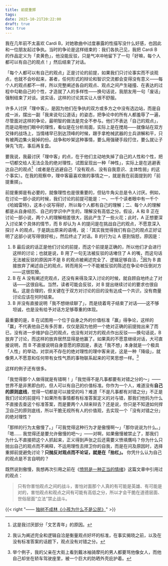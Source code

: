 ```yaml
---
title: 前提重掷
tags:
date: 2025-10-21T20:22:00
draft: true
toc: true
---
```


我在几年前不太喜欢 Cardi B，对她歌曲中过度暴露的性描写没什么好感，也因此和一位朋友起过争执。当时的争论是这样结束的：我们各执己见，我把 Cardi B 的作品定义为「卖黄色」，他没能反驳，只是气冲冲地留下了一句「好嘛，每个人都可以有自己的观点！」然后结束了对话。

「每个人都可以有自己的观点」正是讨论的前提，如果我们只讨论事实而不谈观点，也就不会吵起来，甚者，任何形式的辩论和智识交流都会变得没有意义——每个人的观点都不一样，所以完整阐述各自的观点、观点之间产生碰撞、在表达的过程中勾勒自己的个性，才造就了人的多样性——换句话说，我朋友用一句「废话」强制结束了对谈。说实话，这样的讨论其实让人很不舒服。<!--more-->

许多人讨厌「理中客」，是因为他们在争执的双方或多方之中没有选边站，而是自成一派，摆出一副「我来说句公道话」的姿态，把争论中的所有人都羞辱了一遍，尽管面对这样的争论，最明智的做法是完全不参与。他们不表达「自己的观点」，而是动用他们眼中的理性，看似是在分析局面，实际上是在搅局——就像站在双方交锋的战场上，当情绪早已到达顶峰的时候，跟手拿枪械武器的士兵讲解和平，只有被两边集火毙掉的份。战争和吵架这种事情，要么用强硬手段打住，要么就让子弹先飞完，事后再复盘。

要我说，我最讨厌「理中客」的点，在于他们主动地失掉了自己的人性和个性，把一切都交给人无法企及的绝对理性，试图呈现出一种「神性」，实际上是在逃避表达自己的观点[^3]（或者是在逃避自己「没有观点、没有自我意识、主体性弱」的这个事实）。在我的观察中，理中客最喜欢做的事情之一，就是我在前面提到的「前提重掷」。

前提重掷是有必要的，就像理性也是很重要的，但钻牛角尖总是令人讨厌。例如，在讨论一部小说的时候，我们讨论的前提可能是：一、一千个读者眼中有一千个《哈姆雷特》，这本小说写得好，所以每个人都有自己的理解；二、每个人的理解都是从自身经历、自己的学识中产生的，理解没有高低之分。假设，A 和 B 正在讨论一部小说，两个人的理解相差很大，因此产生了一些火花；此时，A 正想要深入讨论某个具体的情节，而 B 却认为 A 的提问是在挑战自己的观点，不愿意深入探讨 A 的观点，于是跳出原来的语境，说：「其实我觉得我们有自己的观点正好证明了这部小说写得很好啦」，然后终止了对话。B 的行为让 A 感到恼怒，原因是：

1. B 最后说的话正是他们讨论的前提，而这个前提是正确的，所以他们才会进行这样的讨论；也就是说，B 用了一句无法被反驳的话堵住了 A 的嘴，而这句话无法被反驳的原因并不是 B 的观点被阐述完全了、逻辑足够自洽，[^1]因为 B 直接放弃了阐述自己的观点，转而用另一个不能被反驳的陈述在争论中压倒对方——这很狡猾。
2. B 在 A 没有阐述完观点，还没有来得及深入讨论的时候，就自顾自地终止了对话——这很自私。当然，读者可能会反驳，对 B 提出继续讨论的要求也很自私，这是合理的，但关键在于双方对讨论的目的没有达成一个共识，没有商量讨论应该在何时结束。
3. B 并没有直接说明「我不想继续聊了」，而是绕着弯子结束了对话——这不够坦诚，也是没有给予对话方足够尊重的体现。

最重要的是，B 在试图用一个位于自身之外的价值标准「赢」得争论，这样的「赢」不代表他自己有多厉害，仅仅是因为他把一个绝对正确的前提抛出来了而已，没有进一步维护自己的观点，也没有对对方的观点作出反驳——换句话说，B 放弃了讨论，而这样的放弃居然显得是他赢了。如果真的不愿意继续对话，大可直接说明，而 B 不直接说明自身意愿的原因是，表达「我不想」本身就是一个极具「人性」的举动，对崇尚不存在的绝对理性的理中客来说，这是一种「降级」，就像男人不愿意和任何带有女性气质的事物联系起来的可笑思想一样。[^2]

这样的例子还有很多。

「我觉得那个人做得就是有错啊！」「我觉得不是凡事都要有对错之分的～」——世界不是非黑即白的，但人可以有自己的价值标准。你作为一个人，难道没有**自己的原则底线**，觉得一切都是可以接受的吗？难道「不是凡事都有对错之分」不正是我们讨论的前提吗？如果所有事情都有标准答案定义的对与错，那我们他妈为什么不直接去查这个标准答案，而是要两个人辩来辩去？还是说，你只是不知道如何捍卫自己的原则底线，所以干脆无视所有人的价值观，去实现一个「没有对错之分」的绝对理性？

「那样的行为太傲慢了。」「可我觉得这种行为才是傲慢啊～」「那你说说为什么。」「嗯…… 我觉得还是要允许傲慢的吧～」——对啊，如果傲慢被禁止了，那我们为什么不直接把这个人抓起来，正义得到声张之后还需要义愤填膺吗？你为什么只抛出自己的观点而不阐释，不运用理性去捍卫你的自我，而是在问及原因时，选择重掷前提避免讨论？**只抛反对观点而不论证，就是在「抬杠」。** 你凭什么认为自己的观点是不言自明的？

既然说到傲慢，我想再次引用之前在《[愤怒是一种正当的情绪](/posts/愤怒是一种正当的情绪/)》这篇文章中引用过的观点：

> 只有你害怕观点之间的战斗，害怕对面那个人真的有可能是英雄、有可能是对的，害怕观点和观点之间有可能有高低之分，所以才会干脆在道德层面、世俗层面“立法”禁止战斗。

{{< right "—— [独树不成林《小孩为什么不是公民》](https://podcasts.apple.com/cn/podcast/%E7%8B%AC%E6%A0%91%E4%B8%8D%E6%88%90%E6%9E%97/id1711052890?i=1000709169178)" >}} 



[^1]: 我认为阐述完全和逻辑自洽是衡量观点好坏的标准，在事实揭晓之前，以及在没有标准答案的话题下，观点没有对错之分。

[^2]: 举个例子，我的父亲在大街上看到戴冰袖骑摩托的男人都要骂他像女人，而他自己却坐在轿车驾驶座里，被一个巨大的防晒外壳庇护着。

[^3]: 这是我讨厌部分「文艺青年」的原因。
